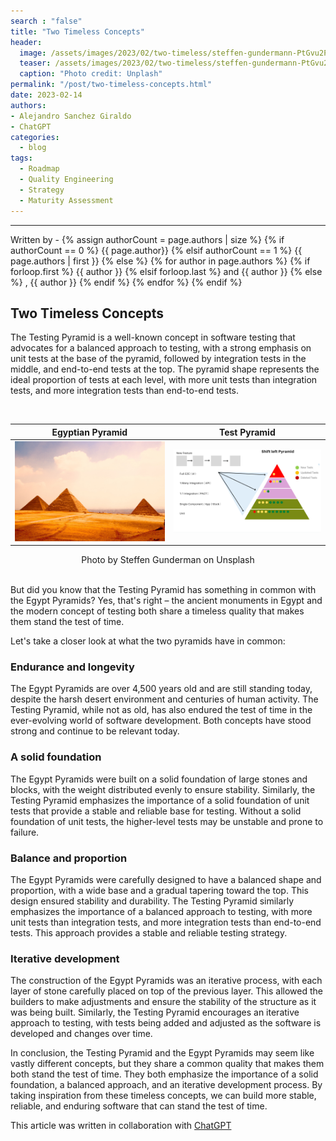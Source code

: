 ```yaml
---
search : "false"
title: "Two Timeless Concepts"
header:
  image: /assets/images/2023/02/two-timeless/steffen-gundermann-PtGvu2P-Gco-unsplash.jpg
  teaser: /assets/images/2023/02/two-timeless/steffen-gundermann-PtGvu2P-Gco-unsplash.jpg
  caption: "Photo credit: Unplash"
permalink: "/post/two-timeless-concepts.html"
date: 2023-02-14
authors:
- Alejandro Sanchez Giraldo
- ChatGPT
categories:
  - blog
tags:
  - Roadmap
  - Quality Engineering
  - Strategy
  - Maturity Assessment 
---
```


<hr>
<p>
 Written by -
{% assign authorCount = page.authors | size %}
{% if authorCount == 0 %}
   {{ page.author}}
{% elsif authorCount == 1 %}
    {{ page.authors | first }}         
{% else %}
    {% for author in page.authors %}
        {% if forloop.first %}
            {{ author }}
        {% elsif forloop.last %}
            and {{ author }}
        {% else %}
            , {{ author }}
        {% endif %}
    {% endfor %}
{% endif %}
</p>

## Two Timeless Concepts


The Testing Pyramid is a well-known concept in software testing that advocates for a balanced approach to testing, with a strong emphasis on unit tests at the base of the pyramid, followed by integration tests in the middle, and end-to-end tests at the top. The pyramid shape represents the ideal proportion of tests at each level, with more unit tests than integration tests, and more integration tests than end-to-end tests.

<br>

Egyptian Pyramid           |  Test Pyramid
:-------------------------:|:-------------------------:
![the pyramids](/assets/images/2023/02/two-timeless/steffen-gundermann-PtGvu2P-Gco-unsplash.jpg)  |  ![the pyramids](/assets/images/2023/02/two-timeless/test-pyramid-concept.png)


<figcaption align = "center">Photo by Steffen Gunderman on Unsplash</figcaption> 

<br>

But did you know that the Testing Pyramid has something in common with the Egypt Pyramids? Yes, that's right – the ancient monuments in Egypt and the modern concept of testing both share a timeless quality that makes them stand the test of time.

Let's take a closer look at what the two pyramids have in common:

### Endurance and longevity
The Egypt Pyramids are over 4,500 years old and are still standing today, despite the harsh desert environment and centuries of human activity. The Testing Pyramid, while not as old, has also endured the test of time in the ever-evolving world of software development. Both concepts have stood strong and continue to be relevant today.

### A solid foundation
The Egypt Pyramids were built on a solid foundation of large stones and blocks, with the weight distributed evenly to ensure stability. Similarly, the Testing Pyramid emphasizes the importance of a solid foundation of unit tests that provide a stable and reliable base for testing. Without a solid foundation of unit tests, the higher-level tests may be unstable and prone to failure.

### Balance and proportion
The Egypt Pyramids were carefully designed to have a balanced shape and proportion, with a wide base and a gradual tapering toward the top. This design ensured stability and durability. The Testing Pyramid similarly emphasizes the importance of a balanced approach to testing, with more unit tests than integration tests, and more integration tests than end-to-end tests. This approach provides a stable and reliable testing strategy.

### Iterative development
The construction of the Egypt Pyramids was an iterative process, with each layer of stone carefully placed on top of the previous layer. This allowed the builders to make adjustments and ensure the stability of the structure as it was being built. Similarly, the Testing Pyramid encourages an iterative approach to testing, with tests being added and adjusted as the software is developed and changes over time.

In conclusion, the Testing Pyramid and the Egypt Pyramids may seem like vastly different concepts, but they share a common quality that makes them both stand the test of time. They both emphasize the importance of a solid foundation, a balanced approach, and an iterative development process. By taking inspiration from these timeless concepts, we can build more stable, reliable, and enduring software that can stand the test of time.

This article was written in collaboration with [ChatGPT](https://chat.openai.com/chat)

